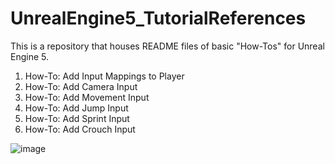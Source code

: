 # UnrealEngine5_TutorialReferences
This is a repository that houses README files of basic "How-Tos" for Unreal Engine 5.

1. How-To: Add Input Mappings to Player
2. How-To: Add Camera Input
3. How-To: Add Movement Input
4. How-To: Add Jump Input
5. How-To: Add Sprint Input
6. How-To: Add Crouch Input

![image](https://github.com/user-attachments/assets/40f975e1-8b02-4803-a343-f90f534511d4)
